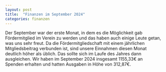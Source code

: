 ```yaml
---
layout: post
title:  "Finanzen im September 2024"
categories: finanzen
---
```

Der September war der erste Monat, in dem es die Möglichkeit gab Fördermitglied im Verein zu werden und das haben auch einige Leute getan, was uns sehr freut. Da die Fördermitgliedschaft mit einem jährlichen Mitgliedsbeitrag verbunden ist, sind unsere Einnahmen diesen Monat deutlich höher als üblich. Das sollte sich im Laufe des Jahres dann ausgleichen. Wir haben im September 2024 insgesamt 1155,33€ an Spenden erhalten und hatten Ausgaben in Höhe von 312,87€.
